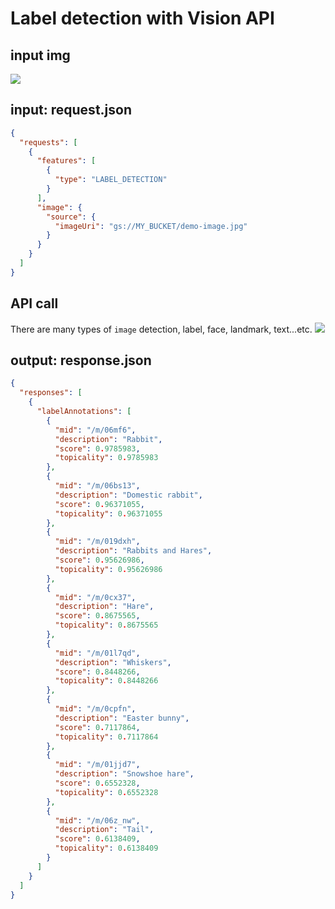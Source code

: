 # Label detection with Vision API

## input img
![](https://i.imgur.com/Tmn3eul.jpg)

## input: request.json
```json
{
  "requests": [
    {
      "features": [
        {
          "type": "LABEL_DETECTION"
        }
      ],
      "image": {
        "source": {
          "imageUri": "gs://MY_BUCKET/demo-image.jpg"
        }
      }
    }
  ]
}
```

## API call
There are many types of ```image``` detection, label, face, landmark, text...etc.
![](https://i.imgur.com/ww4GYf7.png)

## output: response.json
```json
{
  "responses": [
    {
      "labelAnnotations": [
        {
          "mid": "/m/06mf6",
          "description": "Rabbit",
          "score": 0.9785983,
          "topicality": 0.9785983
        },
        {
          "mid": "/m/06bs13",
          "description": "Domestic rabbit",
          "score": 0.96371055,
          "topicality": 0.96371055
        },
        {
          "mid": "/m/019dxh",
          "description": "Rabbits and Hares",
          "score": 0.95626986,
          "topicality": 0.95626986
        },
        {
          "mid": "/m/0cx37",
          "description": "Hare",
          "score": 0.8675565,
          "topicality": 0.8675565
        },
        {
          "mid": "/m/01l7qd",
          "description": "Whiskers",
          "score": 0.8448266,
          "topicality": 0.8448266
        },
        {
          "mid": "/m/0cpfn",
          "description": "Easter bunny",
          "score": 0.7117864,
          "topicality": 0.7117864
        },
        {
          "mid": "/m/01jjd7",
          "description": "Snowshoe hare",
          "score": 0.6552328,
          "topicality": 0.6552328
        },
        {
          "mid": "/m/06z_nw",
          "description": "Tail",
          "score": 0.6138409,
          "topicality": 0.6138409
        }
      ]
    }
  ]
}

```
